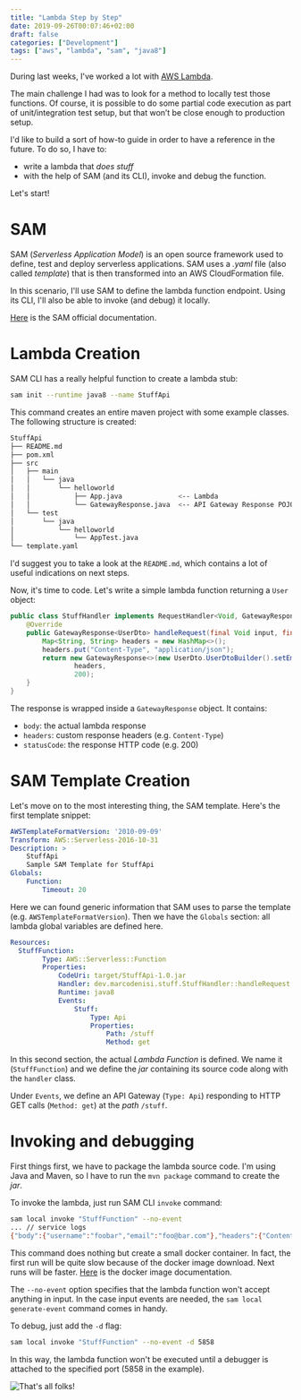 ```yaml
---
title: "Lambda Step by Step"
date: 2019-09-26T00:07:46+02:00
draft: false
categories: ["Development"]
tags: ["aws", "lambda", "sam", "java8"]
---
```


During last weeks, I've worked a lot with [AWS Lambda](https://aws.amazon.com/it/lambda/). 

The main challenge I had was to look for a method to locally test those functions. Of course, it is possible to do some partial code execution as part of unit/integration test setup, but that won’t be close enough to production setup.

I'd like to build a sort of how-to guide in order to have a reference in the future. To do so, I have to:

- write a lambda that *does stuff*
- with the help of SAM (and its CLI), invoke and debug the function.

Let's start!

# SAM
SAM (*Serverless Application Model*) is an open source framework used to define, test and deploy serverless applications. SAM uses a *.yaml* file (also called *template*) that is then transformed into an AWS CloudFormation file.

In this scenario, I'll use SAM to define the lambda function endpoint. Using its CLI, I'll also be able to invoke (and debug) it locally.

[Here](https://aws.amazon.com/it/serverless/sam/) is the SAM official documentation.

# Lambda Creation

SAM CLI has a really helpful function to create a lambda stub:
```bash
sam init --runtime java8 --name StuffApi
```
This command creates an entire maven project with some example classes. The following structure is created:
```bash
StuffApi
├── README.md 
├── pom.xml
├── src
│   ├── main
│   │   └── java
│   │       └── helloworld
│   │           ├── App.java              <-- Lambda
│   │           └── GatewayResponse.java  <-- API Gateway Response POJO 
│   └── test
│       └── java
│           └── helloworld
│               └── AppTest.java
└── template.yaml
```
I'd suggest you to take a look at the `README.md`, which contains a lot of useful indications on next steps.

Now, it's time to code. Let's write a simple lambda function returning a `User` object:
```java 
public class StuffHandler implements RequestHandler<Void, GatewayResponse<UserDto>> {
    @Override
    public GatewayResponse<UserDto> handleRequest(final Void input, final Context context) {
        Map<String, String> headers = new HashMap<>();
        headers.put("Content-Type", "application/json");
        return new GatewayResponse<>(new UserDto.UserDtoBuilder().setEmail("foo@bar.com").setUsername("foobar").build(),
                headers,
                200);
    }
}
```
The response is wrapped inside a `GatewayResponse` object. It contains:

- `body`: the actual lambda response
- `headers`: custom response headers (e.g. `Content-Type`)
- `statusCode`: the response HTTP code (e.g. 200)

# SAM Template Creation
Let's move on to the most interesting thing, the SAM template. Here's the first template snippet:
```yaml
AWSTemplateFormatVersion: '2010-09-09'
Transform: AWS::Serverless-2016-10-31
Description: >
    StuffApi
    Sample SAM Template for StuffApi
Globals:
    Function:
        Timeout: 20
```
Here we can found generic information that SAM uses to parse the template (e.g. `AWSTemplateFormatVersion`). Then we have the `Globals` section: all lambda global variables are defined here.
```yaml
Resources:
  StuffFunction:
        Type: AWS::Serverless::Function
        Properties:
            CodeUri: target/StuffApi-1.0.jar
            Handler: dev.marcodenisi.stuff.StuffHandler::handleRequest
            Runtime: java8
            Events:
                Stuff:
                    Type: Api
                    Properties:
                        Path: /stuff
                        Method: get
```
In this second section, the actual *Lambda Function* is defined. We name it (`StuffFunction`) and we define the *jar* containing its source code along with the `handler` class.

Under `Events`, we define an API Gateway (`Type: Api`) responding to HTTP GET calls (`Method: get`) at the *path* `/stuff`.

# Invoking and debugging

First things first, we have to package the lambda source code. I'm using Java and Maven, so I have to run the `mvn package` command to create the *jar*.

To invoke the lambda, just run SAM CLI `invoke` command:
```bash
sam local invoke "StuffFunction" --no-event
... // service logs
{"body":{"username":"foobar","email":"foo@bar.com"},"headers":{"Content-Type":"application/json"},"statusCode":200}
```
This command does nothing but create a small docker container. In fact, the first run will be quite slow because of the docker image download. Next runs will be faster. [Here](https://hub.docker.com/r/lambci/lambda/) is the docker image documentation.

The `--no-event` option specifies that the lambda function won't accept anything in input. In the case input events are needed, the `sam local generate-event` command comes in handy.

To debug, just add the `-d` flag:
```bash
sam local invoke "StuffFunction" --no-event -d 5858
```
In this way, the lambda function won't be executed until a debugger is attached to the specified port (5858 in the example).

![That's all folks!](/gifs/thats_all_folks.gif)